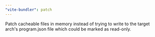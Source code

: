 ```yaml
---
"vite-bundler": patch
---
```


Patch cacheable files in memory instead of trying to write to the target arch's program.json file which could be marked as read-only.
